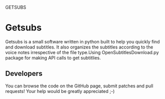 GETSUBS

# Getsubs

Getsubs is a small software written in python built to help you quickly find and download subtitles. It also organizes the subtitles according to the voice notes irrespective of the file type.Using OpenSubtitlesDownload.py package for making API calls to get subtitlies.

## Developers

You can browse the code on the GitHub page, submit patches and pull requests! Your help would be greatly appreciated ;-)
